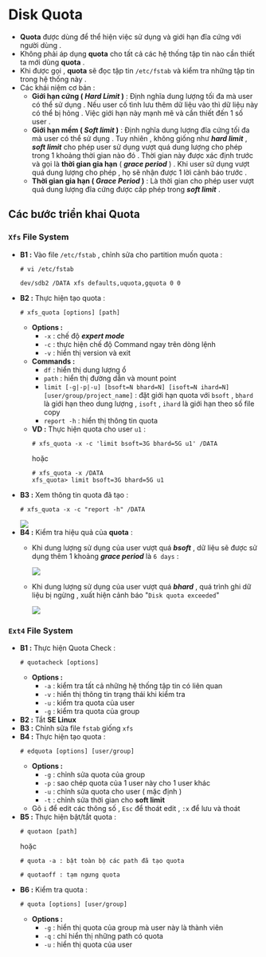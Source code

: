 # Disk Quota

- **Quota** được dùng để thể hiện việc sử dụng và giới hạn đĩa cứng với người dùng .
- Không phải áp dụng **quota** cho tất cả các hệ thống tập tin nào cần thiết ta mới dùng **quota** .
- Khi được gọi , **quota** sẽ đọc tập tin `/etc/fstab` và kiểm tra những tập tin trong hệ thống này .
- Các khái niệm cơ bản :
    - **Giới hạn cứng ( *Hard Limit* )** : Định nghĩa dung lượng tối đa mà user có thể sử dụng . Nếu user cố tình lưu thêm dữ liệu vào thì dữ liệu này có thể bị hỏng . Việc giới hạn này mạnh mẽ và cần thiết đến 1 số user .
    - **Giới hạn mềm ( *Soft limit* )** : Định nghĩa dung lượng đĩa cứng tối đa mà user có thể sử dụng . Tuy nhiên , không giống như ***hard limit*** , ***soft limit*** cho phép user sử dụng vượt quá dung lượng cho phép trong 1 khoảng thời gian nào đó . Thời gian này được xác định trước và gọi là **thời gian gia hạn** ( ***grace period*** ) . Khi user sử dụng vượt quá dung lượng cho phép , họ sẽ nhận được 1 lời cảnh báo trước .
    - **Thời gian gia hạn ( *Grace Period* )** : Là thời gian cho phép user vượt quá dung lượng đĩa cứng được cấp phép trong ***soft limit*** .

## **Các bước triển khai Quota**
### **`Xfs` File System**
- **B1 :** Vào file `/etc/fstab` , chỉnh sửa cho partition muốn quota :
    ```
    # vi /etc/fstab
    ```
    ```
    dev/sdb2 /DATA xfs defaults,uquota,gquota 0 0
    ```
- **B2 :** Thực hiện tạo quota :
    ```
    # xfs_quota [options] [path]
    ```
    - **Options :** 
        - `-x` : chế độ ***expert mode***
        - `-c` : thực hiện chế độ Command ngay trên dòng lệnh
        - `-v` : hiển thị version và exit
    - **Commands :** 
        - `df` : hiển thị dung lượng ổ
        - `path` : hiển thị đường dẫn và mount point
        - `limit [-g|-p|-u] [bsoft=N bhard=N] [isoft=N ihard=N] [user/group/project_name]` : đặt giới hạn quota với `bsoft` , `bhard` là giới hạn theo dung lượng , `isoft` , `ihard` là giới hạn theo số file copy
        - `report -h` : hiển thị thông tin quota
    - **VD :** Thực hiện quota cho user `u1` :
        ```
        # xfs_quota -x -c 'limit bsoft=3G bhard=5G u1' /DATA
        ```
        hoặc
        ```
        # xfs_quota -x /DATA
        xfs_quota> limit bsoft=3G bhard=5G u1
        ```
- **B3 :** Xem thông tin quota đã tạo :
    ```
    # xfs_quota -x -c "report -h" /DATA
    ```
    <img src=https://i.imgur.com/Ow2ogz7.png>
- **B4 :** Kiểm tra hiệu quả của **quota** :
    - Khi dung lượng sử dụng của user vượt quá ***bsoft*** , dữ liệu sẽ được sử dụng thêm 1 khoảng ***grace period*** là `6 days` :

        <img src=https://i.imgur.com/s70vqj5.png>

    - Khi dung lượng sử dụng của user vượt quá ***bhard*** , quá trình ghi dữ liệu bị ngừng , xuất hiện cảnh báo "`Disk quota exceeded`"

        <img src=https://i.imgur.com/OggQI4S.png>
### **`Ext4` File System**
- **B1 :** Thực hiện Quota Check :
    ```
    # quotacheck [options]
    ```
    - **Options :** 
        - `-a` : kiểm tra tất cả những hệ thống tập tin có liên quan
        - `-v` : hiển thị thông tin trạng thái khi kiểm tra
        - `-u` : kiểm tra quota của user
        - `-g` : kiểm tra quota của group
- **B2 :** Tắt **SE Linux** 
- **B3 :** Chỉnh sửa file `fstab` giống `xfs`
- **B4 :** Thực hiện tạo quota :
    ```
    # edquota [options] [user/group]
    ```
    - **Options :**
        - `-g` : chỉnh sửa quota của group
        - `-p` : sao chép quota của 1 user này cho 1 user khác
        - `-u` : chỉnh sửa quota cho user ( mặc định )
        - `-t` : chỉnh sửa thời gian cho **soft limit**
    - Gõ `i` để edit các thông số , `Esc` để thoát edit , `:x` để lưu và thoát
- **B5 :** Thực hiện bật/tắt quota :
    ```
    # quotaon [path]
    ```
    hoặc
    ```
    # quota -a : bật toàn bộ các path đã tạo quota
    ```
    ```
    # quotaoff : tạm ngưng quota
    ```
- **B6 :** Kiểm tra quota :
    ```
    # quota [options] [user/group]
    ```
    - **Options :**
        - `-g` : hiển thị quota của group mà user này là thành viên
        - `-q` : chỉ hiển thị những path có quota
        - `-u` : hiển thị quota của user